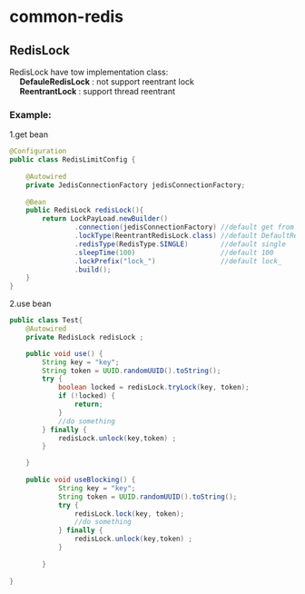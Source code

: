 # common-redis

## RedisLock

RedisLock have tow implementation class:   
 &emsp; **DefauleRedisLock** : not support reentrant lock   
 &emsp; **ReentrantLock** : support thread reentrant

### Example:

1.get bean
```java
@Configuration
public class RedisLimitConfig {
  
    @Autowired
    private JedisConnectionFactory jedisConnectionFactory;
    
    @Bean
    public RedisLock redisLock(){
        return LockPayLoad.newBuilder()
                .connection(jedisConnectionFactory) //default get from spring ioc
                .lockType(ReentrantRedisLock.class) //default DefaultRedisLock
                .redisType(RedisType.SINGLE)        //default single
                .sleepTime(100)                     //default 100
                .lockPrefix("lock_")                //default lock_
                .build();
    }
}
```
2.use bean
```java
public class Test{
    @Autowired
    private RedisLock redisLock ;

    public void use() {
        String key = "key";
        String token = UUID.randomUUID().toString();
        try {
            boolean locked = redisLock.tryLock(key, token);
            if (!locked) {
                return;
            }
            //do something
        } finally {
            redisLock.unlock(key,token) ;
        }

    }
    
    public void useBlocking() {
            String key = "key";
            String token = UUID.randomUUID().toString();
            try {
                redisLock.lock(key, token);
                //do something
            } finally {
                redisLock.unlock(key,token) ;
            }
    
        }
    
}
```

